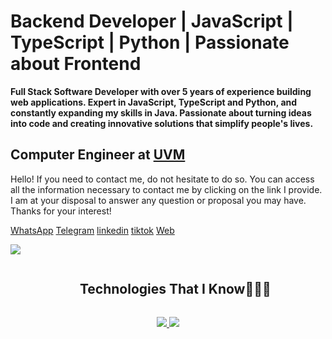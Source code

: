<h1> Backend Developer | JavaScript | TypeScript | Python | Passionate about Frontend</h2>
    <p>
        <strong>
            Full Stack Software Developer with over 5 years of experience building web applications. Expert in
            JavaScript, TypeScript and Python, and constantly expanding my skills in Java. Passionate about turning
            ideas into code and creating innovative solutions that simplify people's lives.
        </strong>
    </p>
    <h2>
        <strong>Computer Engineer at <a href="https://uvm.edu.ve/" target='_blank'>UVM</a></strong>
    </h2>
    <spam>
        Hello! If you need to contact me, do not hesitate to do so. You can access all the information necessary to
        contact me by clicking on the link I provide. I am at your disposal to answer any question or proposal you may
        have. Thanks for your interest!
    </spam>
    </br>
    <p>
        <a href='https://wa.me/584126804788' target='_blank'>WhatsApp</a>
        <a href='https://t.me/jackyire' target='_blank'>Telegram</a>
        <a href='https://www.linkedin.com/in/jackson-quintero/' target='_blank'>linkedin</a>
        <a href='https://www.tiktok.com/@jackquintero01' target='_blank'>tiktok</a>
        <a href='https://www.codigoarchivo.com/' target='_blank'>Web</a>
    </p>
    <img src="https://user-images.githubusercontent.com/73097560/115834477-dbab4500-a447-11eb-908a-139a6edaec5c.gif">
    <div id="user-content-toc">
        <ul align="center">
            <summary>
                <h2 style="display: inline-block">Technologies That I Know👨🏻‍💻</h2>
            </summary>
        </ul>
    </div>
    <!--tech stack icons-->
    <p align="center">
        <a href="https://skillicons.dev">
            <img
                src="https://skillicons.dev/icons?i=git,aws,bootstrap,sass,css,tailwind,docker,dynamodb,threejs,yarn,vue,vercel,svg,sequelize,stackoverflow,qt,pycharm,prisma,postgres,ps,npm,netlify,jest,heroku,graphql,gitlab,cypress,codepen,bitbucket,git,gcp,django,express,figma,firebase,github,html,idea,java,js,md,materialui,mongodb,mysql,nextjs,nodejs,postman,cloudflare,githubactions,kali,pinia,vite,py,react,redux,ts,vscode&perline=20" />
        </a>
        <img
            src="https://user-images.githubusercontent.com/73097560/115834477-dbab4500-a447-11eb-908a-139a6edaec5c.gif">
    </p>
